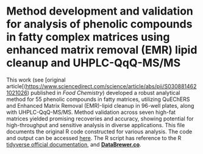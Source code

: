 # Method development and validation for analysis of phenolic compounds in fatty complex matrices using enhanced matrix removal (EMR) lipid cleanup and UHPLC-QqQ-MS/MS
This work (see [original article[(https://www.sciencedirect.com/science/article/abs/pii/S0308814621021026) published in *Food Chemistry*) developed a robust analytical method for 55 phenolic compounds in fatty matrices, utilizing QuEChERS and Enhanced Matrix Removal (EMR)-lipid cleanup in 96-well plates, along with UHPLC-QqQ-MS/MS. Method validation across seven high-fat matrices yielded promising recoveries and accuracy, showing potential for high-throughput and sensitive analysis in diverse applications. 
This file documents the original R code constructed for various analysis. The code and output can be accessed [here](https://yuanbofaith.github.io/QuEChERS-EMR-polyphenols/). 
The R script has reference to the R [tidyverse official documentation](https://www.tidyverse.org/), and [**DataBrewer.co**](https://www.databrewer.co/). 
